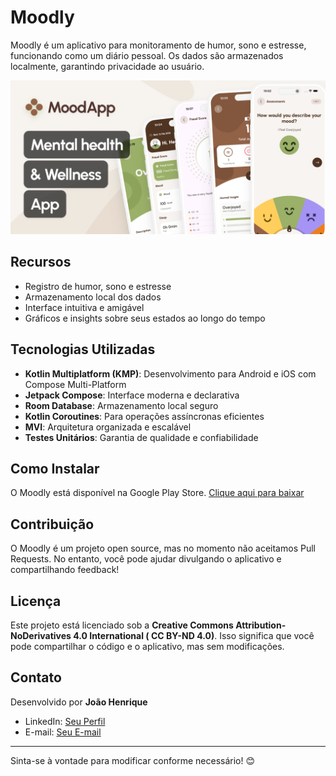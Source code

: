 # Moodly

Moodly é um aplicativo para monitoramento de humor, sono e estresse, funcionando como um diário
pessoal. Os dados são armazenados localmente, garantindo privacidade ao usuário.

![Tela inicial do Moodly](assets/principal.png)

## Recursos

- Registro de humor, sono e estresse
- Armazenamento local dos dados
- Interface intuitiva e amigável
- Gráficos e insights sobre seus estados ao longo do tempo

## Tecnologias Utilizadas

- **Kotlin Multiplatform (KMP)**: Desenvolvimento para Android e iOS com Compose Multi-Platform
- **Jetpack Compose**: Interface moderna e declarativa
- **Room Database**: Armazenamento local seguro
- **Kotlin Coroutines**: Para operações assíncronas eficientes
- **MVI**: Arquitetura organizada e escalável
- **Testes Unitários**: Garantia de qualidade e confiabilidade

## Como Instalar

O Moodly está disponível na Google Play
Store. [Clique aqui para baixar](https://play.google.com/store/apps/details?id=com.joohnq.moodapp)

## Contribuição

O Moodly é um projeto open source, mas no momento não aceitamos Pull Requests. No entanto, você pode
ajudar divulgando o aplicativo e compartilhando feedback!

## Licença

Este projeto está licenciado sob a **Creative Commons Attribution-NoDerivatives 4.0 International (
CC BY-ND 4.0)**. Isso significa que você pode compartilhar o código e o aplicativo, mas sem
modificações.

## Contato

Desenvolvido por **João Henrique**

- LinkedIn: [Seu Perfil](https://www.linkedin.com/in/joohnq/)
- E-mail: [Seu E-mail](mailto:joaohenriquess3287@gmail.com)

---
Sinta-se à vontade para modificar conforme necessário! 😊

